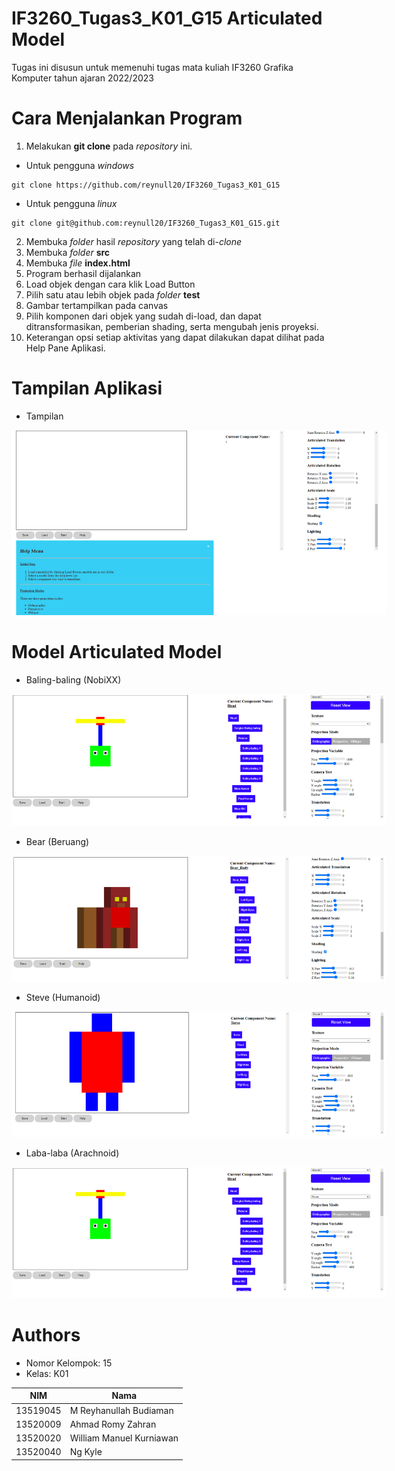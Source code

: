 # IF3260_Tugas3_K01_G15 Articulated Model
Tugas ini disusun untuk memenuhi tugas mata kuliah IF3260 Grafika Komputer tahun ajaran 2022/2023

# Cara Menjalankan Program
1. Melakukan **git clone** pada _repository_ ini.
- Untuk pengguna _windows_
```
git clone https://github.com/reynull20/IF3260_Tugas3_K01_G15
```
- Untuk pengguna _linux_
```
git clone git@github.com:reynull20/IF3260_Tugas3_K01_G15.git
```
2. Membuka _folder_ hasil _repository_ yang telah di-_clone_
3. Membuka _folder_ **src**
4. Membuka _file_ **index.html**
5. Program berhasil dijalankan
6. Load objek dengan cara klik Load Button
7. Pilih satu atau lebih objek pada _folder_ **test**
8. Gambar tertampilkan pada canvas
9. Pilih komponen dari objek yang sudah di-load, dan dapat ditransformasikan, pemberian shading, serta mengubah jenis proyeksi.
10. Keterangan opsi setiap aktivitas yang dapat dilakukan dapat dilihat pada Help Pane Aplikasi.

# Tampilan Aplikasi
- Tampilan

<img
  src="img/contoh_tampilan.png"
  alt="Tampilan Aplikasi"
  title="Tampilan Aplikasi"
  style="display: inline-block; margin: 0 auto; max-width: 600px">

# Model Articulated Model
- Baling-baling (NobiXX)

<img
  src="img/baling.png"
  alt="Articulated Model Baling-baling"
  title="Articulated Model Baling-baling"
  style="display: inline-block; margin: 0 auto; max-width: 600px">

- Bear (Beruang)

<img
  src="img/bear.png"
  alt="Articulated Model Beruang"
  title="Articulated Model Beruang"
  style="display: inline-block; margin: 0 auto; max-width: 600px">

- Steve (Humanoid)

<img
  src="img/steve.png"
  alt="Articulated Model Humanoid"
  title="Articulated Model Humanoid"
  style="display: inline-block; margin: 0 auto; max-width: 600px">

- Laba-laba (Arachnoid)

<img
  src="img/baling.png"
  alt="Articulated Model Laba-laba"
  title="Articulated Model Laba-laba"
  style="display: inline-block; margin: 0 auto; max-width: 600px">

# Authors
- Nomor Kelompok: 15
- Kelas: K01

|NIM|Nama|
|---|---|
|13519045|M Reyhanullah Budiaman|
|13520009|Ahmad Romy Zahran|
|13520020|William Manuel Kurniawan|
|13520040|Ng Kyle|